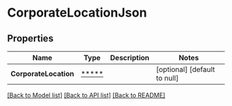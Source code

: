 # CorporateLocationJson

## Properties
Name | Type | Description | Notes
------------ | ------------- | ------------- | -------------
**CorporateLocation** | [*****](.md) |  | [optional] [default to null]

[[Back to Model list]](../README.md#documentation-for-models) [[Back to API list]](../README.md#documentation-for-api-endpoints) [[Back to README]](../README.md)

